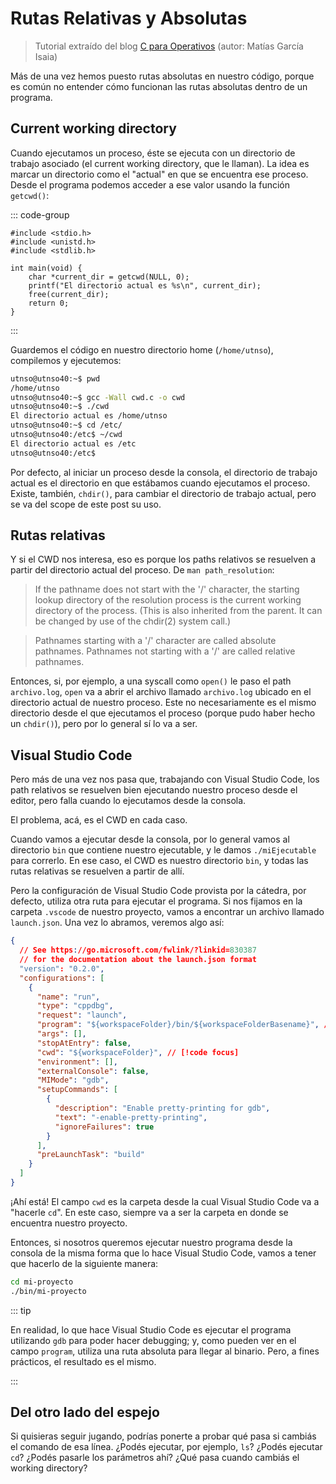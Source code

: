 # Rutas Relativas y Absolutas

> Tutorial extraído del blog
> [C para Operativos](https://faq.utnso.com.ar/guia-rutas)
> (autor: Matías García Isaia)

Más de una vez hemos puesto rutas absolutas en nuestro código, porque es común
no entender cómo funcionan las rutas absolutas dentro de un programa.

## Current working directory

Cuando ejecutamos un proceso, éste se ejecuta con un directorio de trabajo
asociado (el current working directory, que le llaman). La idea es marcar un
directorio como el "actual" en que se encuentra ese proceso. Desde el programa
podemos acceder a ese valor usando la función `getcwd()`:

::: code-group

```c:line-numbers [cwd.c]
#include <stdio.h>
#include <unistd.h>
#include <stdlib.h>

int main(void) {
    char *current_dir = getcwd(NULL, 0);
    printf("El directorio actual es %s\n", current_dir);
    free(current_dir);
    return 0;
}
```

:::

Guardemos el código en nuestro directorio home (`/home/utnso`), compilemos y
ejecutemos:

```bash
utnso@utnso40:~$ pwd
/home/utnso
utnso@utnso40:~$ gcc -Wall cwd.c -o cwd
utnso@utnso40:~$ ./cwd
El directorio actual es /home/utnso
utnso@utnso40:~$ cd /etc/
utnso@utnso40:/etc$ ~/cwd
El directorio actual es /etc
utnso@utnso40:/etc$
```

Por defecto, al iniciar un proceso desde la consola, el directorio de trabajo
actual es el directorio en que estábamos cuando ejecutamos el proceso. Existe,
también, `chdir()`, para cambiar el directorio de trabajo actual, pero se va del
scope de este post su uso.

## Rutas relativas

Y si el CWD nos interesa, eso es porque los paths relativos se resuelven a
partir del directorio actual del proceso. De `man path_resolution`:

> If the pathname does not start with the '/' character, the starting lookup
> directory of the resolution process is the current working directory of the
> process. (This is also inherited from the parent. It can be changed by use of
> the chdir(2) system call.)

> Pathnames starting with a '/' character are called absolute pathnames.
> Pathnames not starting with a '/' are called relative pathnames.

Entonces, si, por ejemplo, a una syscall como `open()` le paso el path
`archivo.log`, `open` va a abrir el archivo llamado `archivo.log` ubicado en el
directorio actual de nuestro proceso. Este no necesariamente es el mismo
directorio desde el que ejecutamos el proceso (porque pudo haber hecho un
`chdir()`), pero por lo general sí lo va a ser.

## Visual Studio Code

Pero más de una vez nos pasa que, trabajando con Visual Studio Code, los path
relativos se resuelven bien ejecutando nuestro proceso desde el editor, pero
falla cuando lo ejecutamos desde la consola.

El problema, acá, es el CWD en cada caso.

Cuando vamos a ejecutar desde la consola, por lo general vamos al directorio
`bin` que contiene nuestro ejecutable, y le damos `./miEjecutable` para
correrlo. En ese caso, el CWD es nuestro directorio `bin`, y todas las rutas
relativas se resuelven a partir de allí.

Pero la configuración de Visual Studio Code provista por la cátedra,
por defecto, utiliza otra ruta para ejecutar el programa. Si nos fijamos en la
carpeta `.vscode` de nuestro proyecto, vamos a encontrar un archivo llamado
`launch.json`. Una vez lo abramos, veremos algo así:

```json
{
  // See https://go.microsoft.com/fwlink/?linkid=830387
  // for the documentation about the launch.json format
  "version": "0.2.0",
  "configurations": [
    {
      "name": "run",
      "type": "cppdbg",
      "request": "launch",
      "program": "${workspaceFolder}/bin/${workspaceFolderBasename}", // [!code focus]
      "args": [],
      "stopAtEntry": false,
      "cwd": "${workspaceFolder}", // [!code focus]
      "environment": [],
      "externalConsole": false,
      "MIMode": "gdb",
      "setupCommands": [
        {
          "description": "Enable pretty-printing for gdb",
          "text": "-enable-pretty-printing",
          "ignoreFailures": true
        }
      ],
      "preLaunchTask": "build"
    }
  ]
}
```

¡Ahí está! El campo `cwd` es la carpeta desde la cual Visual Studio Code va a
"hacerle `cd`". En este caso, siempre va a ser la carpeta en donde se encuentra
nuestro proyecto.

Entonces, si nosotros queremos ejecutar nuestro programa desde la consola de la
misma forma que lo hace Visual Studio Code, vamos a tener que hacerlo de la
siguiente manera:

```bash
cd mi-proyecto
./bin/mi-proyecto
```

::: tip

En realidad, lo que hace Visual Studio Code es ejecutar el programa utilizando
`gdb` para poder hacer debugging; y, como pueden ver en el campo `program`,
utiliza una ruta absoluta para llegar al binario. Pero, a fines prácticos, el
resultado es el mismo.

:::

## Del otro lado del espejo

Si quisieras seguir jugando, podrías ponerte a probar qué pasa si cambiás el
comando de esa línea. ¿Podés ejecutar, por ejemplo, `ls`? ¿Podés ejecutar `cd`?
¿Podés pasarle los parámetros ahí? ¿Qué pasa cuando cambiás el working
directory?
